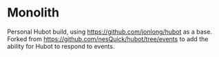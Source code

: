 # Monolith

Personal Hubot build, using https://github.com/jonlong/hubot as a base. Forked from https://github.com/nesQuick/hubot/tree/events to add the ability for Hubot to respond to events.